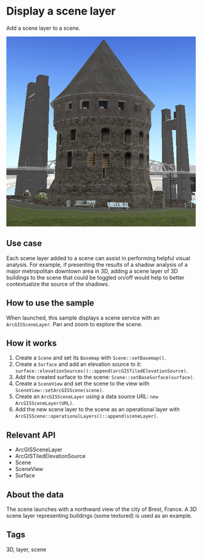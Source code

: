 # Display a scene layer

Add a scene layer to a scene.

![](screenshot.png)

## Use case

Each scene layer added to a scene can assist in performing helpful visual analysis. For example, if presenting the results of a shadow analysis of a major metropolitan downtown area in 3D, adding a scene layer of 3D buildings to the scene that could be toggled on/off would help to better contextualize the source of the shadows.

## How to use the sample

When launched, this sample displays a scene service with an `ArcGISSceneLayer`. Pan and zoom to explore the scene.

## How it works

1. Create a `Scene` and set its `Basemap` with `Scene::setBasemap()`.
2. Create a `Surface` and add an elevation source to it: `surface::elevationSources()::append(arcGISTiledElevationSource)`.
3. Add the created surface to the scene: `Scene::setBaseSurface(surface)`.
4. Create a `SceneView` and set the scene to the view with `SceneView::setArcGISScene(scene)`.
5. Create an `ArcGISSceneLayer` using a data source URL: `new ArcGISSceneLayer(URL)`.
6. Add the new scene layer to the scene as an operational layer with `ArcGISScene::operationalLayers()::append(sceneLayer)`.

## Relevant API

* ArcGISSceneLayer
* ArcGISTiledElevationSource
* Scene
* SceneView
* Surface

## About the data

The scene launches with a northward view of the city of Brest, France. A 3D scene layer representing buildings (some textured) is used as an example.

## Tags

3D, layer, scene
